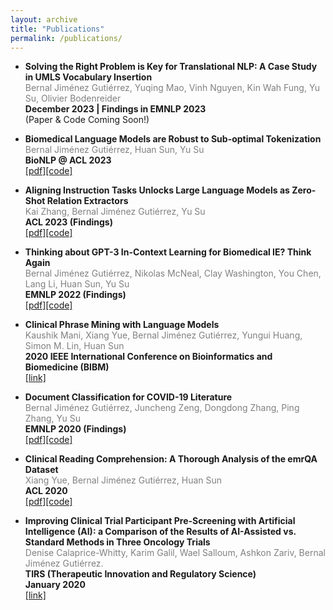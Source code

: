 ```yaml
---
layout: archive
title: "Publications"
permalink: /publications/
---
```


<!-- {% if author.googlescholar %}
  You can also find my articles on <u><a href="{{author.googlescholar}}">my Google Scholar profile</a>.</u>
{% endif %}

{% include base_path %}

{% for post in site.publications reversed %}
  {% include archive-single.html %}
{% endfor %}
 -->

* **Solving the Right Problem is Key for Translational NLP: A Case Study in UMLS Vocabulary Insertion** <br>
<span style="color:grey">Bernal Jiménez Gutiérrez, Yuqing Mao, Vinh Nguyen, Kin Wah Fung, Yu Su, Olivier Bodenreider</span> <br>
**December 2023 | Findings in EMNLP 2023** <br>
(Paper & Code Coming Soon!)

* **Biomedical Language Models are Robust to Sub-optimal Tokenization** <br>
<span style="color:grey">Bernal Jiménez Gutiérrez, Huan Sun, Yu Su</span> <br>
**BioNLP @ ACL 2023** <br>
[\[pdf\]](https://arxiv.org/pdf/2306.17649.pdf)[\[code\]](https://github.com/OSU-NLP-Group/Bio-Tokenization) 

* **Aligning Instruction Tasks Unlocks Large Language Models as Zero-Shot Relation Extractors** <br>
<span style="color:grey">Kai Zhang, Bernal Jiménez Gutiérrez, Yu Su</span> <br>
**ACL 2023 (Findings)** <br>
[\[pdf\]](https://arxiv.org/pdf/2305.11159.pdf)[\[code\]](https://github.com/OSU-NLP-Group/QA4RE) 

* **Thinking about GPT-3 In-Context Learning for Biomedical IE? Think Again** <br>
<span style="color:grey">Bernal Jiménez Gutiérrez, Nikolas McNeal, Clay Washington, You Chen, Lang Li, Huan Sun, Yu Su</span> <br>
**EMNLP 2022 (Findings)** <br>
[\[pdf\]](https://arxiv.org/pdf/2203.08410.pdf)[\[code\]](https://github.com/dki-lab/few-shot-bioIE) 

* **Clinical Phrase Mining with Language Models** <br>
<span style="color:grey">Kaushik Mani, Xiang Yue, Bernal Jiménez Gutiérrez, Yungui Huang, Simon M. Lin, Huan Sun</span><br>
**2020 IEEE International Conference on Bioinformatics and Biomedicine (BIBM)** <br>
[\[link\]](https://ieeexplore.ieee.org/document/9313496) <br>

* **Document Classification for COVID-19 Literature** <br>
<span style="color:grey">Bernal Jiménez Gutiérrez, Juncheng Zeng, Dongdong Zhang, Ping Zhang, Yu Su</span> <br>
**EMNLP 2020 (Findings)**  <br>
[\[pdf\]](https://aclanthology.org/2020.findings-emnlp.332.pdf)[\[code\]](https://github.com/dki-lab/covid19-classification)

* **Clinical Reading Comprehension: A Thorough Analysis of the emrQA Dataset**<br>
<span style="color:grey">Xiang Yue, Bernal Jiménez Gutiérrez, Huan Sun</span><br>
**ACL 2020**<br>
[\[pdf\]](http://aclanthology.lst.uni-saarland.de/2020.acl-main.410.pdf)[\[code\]](https://github.com/xiangyue9607/CliniRC/) <br>

* **Improving Clinical Trial Participant Pre-Screening with Artificial Intelligence (AI): a Comparison of the Results of AI-Assisted vs. Standard Methods in Three Oncology Trials** <br>
<span style="color:grey"> Denise Calaprice-Whitty, Karim Galil, Wael Salloum, Ashkon Zariv, Bernal Jiménez Gutiérrez.</span> <br>
**TIRS (Therapeutic Innovation and Regulatory Science)**<br>
**January 2020** <br>
[\[link\]](https://pubmed.ncbi.nlm.nih.gov/32008227/) <br>
